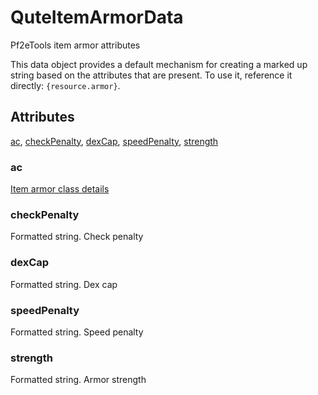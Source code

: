 # QuteItemArmorData

Pf2eTools item armor attributes

This data object provides a default mechanism for creating a marked up string based on the attributes that are present. To use it, reference it directly: `{resource.armor}`.

## Attributes

[ac](#ac), [checkPenalty](#checkpenalty), [dexCap](#dexcap), [speedPenalty](#speedpenalty), [strength](#strength)


### ac

[Item armor class details](../QuteDataArmorClass.md)

### checkPenalty

Formatted string. Check penalty

### dexCap

Formatted string. Dex cap

### speedPenalty

Formatted string. Speed penalty

### strength

Formatted string. Armor strength
